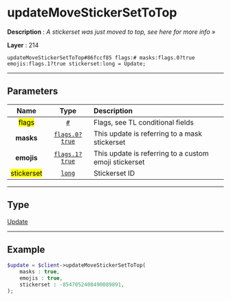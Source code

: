 # updateMoveStickerSetToTop

**Description** : *A stickerset was just moved to top, see here for more info &raquo;*

**Layer** : 214

```tl
updateMoveStickerSetToTop#86fccf85 flags:# masks:flags.0?true emojis:flags.1?true stickerset:long = Update;
```

---

## Parameters

| Name | Type | Description |
| :---: | :---: | :--- |
| <mark>flags</mark> | [`#`](type/#) | Flags, see TL conditional fields |
| **masks** | [`flags.0?true`](type/true) | This update is referring to a mask stickerset |
| **emojis** | [`flags.1?true`](type/true) | This update is referring to a custom emoji stickerset |
| <mark>stickerset</mark> | [`long`](type/long) | Stickerset ID |

---

## Type

[Update](type/Update)

---

## Example

```php
$update = $client->updateMoveStickerSetToTop(
	masks : true,
	emojis : true,
	stickerset : -8547052408490089891,
);
```